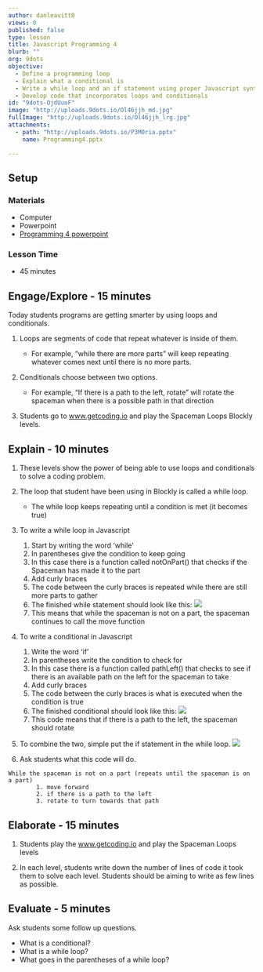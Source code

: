 ```yaml
---
author: danleavitt0
views: 0
published: false
type: lesson
title: Javascript Programming 4
blurb: ""
org: 9dots
objective: 
  - Define a programming loop
  - Explain what a conditional is
  - Write a while loop and an if statement using proper Javascript syntax
  - Develop code that incorporates loops and conditionals
id: "9dots-OjdUuoF"
image: "http://uploads.9dots.io/Ol46jjh_md.jpg"
fullImage: "http://uploads.9dots.io/Ol46jjh_lrg.jpg"
attachments: 
  - path: "http://uploads.9dots.io/P3M0ria.pptx"
    name: Programming4.pptx

---
```


## Setup

### Materials

- Computer
- Powerpoint
- [Programming 4 powerpoint](http://uploads.9dots.io/P3M0ria.pptx)

### Lesson Time

- 45 minutes

## Engage/Explore - 15 minutes
Today students programs are getting smarter by using loops and conditionals.

1. Loops are segments of code that repeat whatever is inside of them.
	- For example, “while there are more parts” will keep repeating whatever comes next until there is no more parts.

2. Conditionals choose between two options.
	- For example, “If there is a path to the left, rotate” will rotate the spaceman when there is a possible path in that direction

3. Students go to www.getcoding.io and play the Spaceman Loops Blockly levels.

## Explain - 10 minutes

1. These levels show the power of being able to use loops and conditionals to solve a coding problem.

2. The loop that student have been using in Blockly is called a while loop.
	- The while loop keeps repeating until a condition is met (it becomes true)

3. To write a while loop in Javascript
	1. Start by writing the word ‘while’
	2. In parentheses give the condition to keep going
	3. In this case there is a function called notOnPart() that checks if the Spaceman has made it to the part
	4. Add curly braces
	5. The code between the curly braces is repeated while there are still more parts to gather
	6. The finished while statement should look like this: 
    ![](http://uploads.9dots.io/P3LxY2I_md.jpg) 
	7. This means that while the spaceman is not on a part, the spaceman continues to call the move function

4. To write a conditional in Javascript
	1. Write the word ‘if’
	2. In parentheses write the condition to check for
	3. In this case there is a function called pathLeft() that checks to see if there is an available path on the left for the spaceman to take
	4. Add curly braces
	5. The code between the curly braces is what is executed when the condition is true
	6. The finished conditional should look like this:
    ![](http://uploads.9dots.io/P3Lxg1T_md.jpg) 
	7. This code means that if there is a path to the left, the spaceman should rotate

5. To combine the two, simple put the if statement in the while loop.
![](http://uploads.9dots.io/P3Lxnr0_md.jpg) 

6. Ask students what this code will do.

```
While the spaceman is not on a part (repeats until the spaceman is on a part)
		1. move forward
		2. if there is a path to the left
		3. rotate to turn towards that path
```


## Elaborate - 15 minutes

1. Students play the www.getcoding.io and play the Spaceman Loops levels

2. In each level, students write down the number of lines of code it took them to solve each level. Students should be aiming to write as few lines as possible.

## Evaluate - 5 minutes
Ask students some follow up questions.

- What is a conditional?
- What is a while loop?
- What goes in the parentheses of a while loop?
